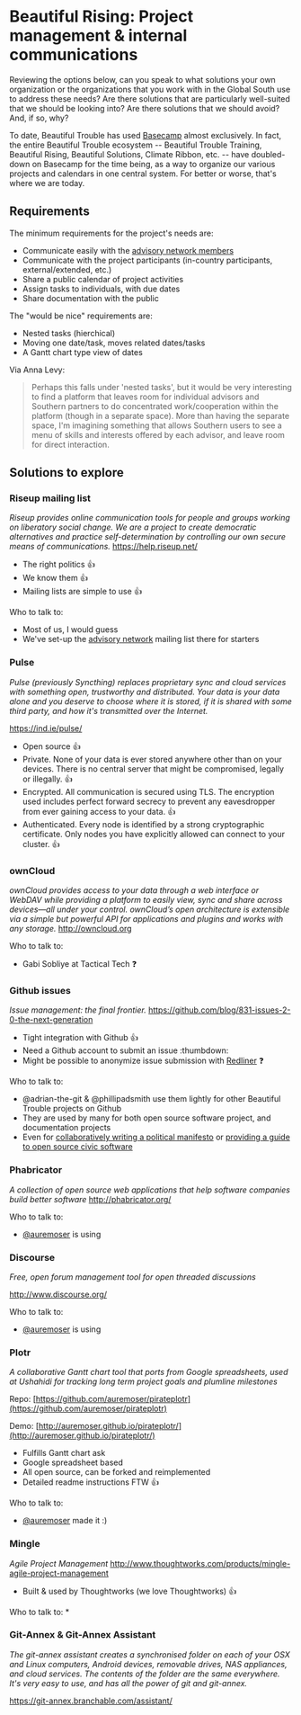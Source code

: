 Beautiful Rising: Project management & internal communications
==============================================================

Reviewing the options below, can you speak to what solutions your own organization or the organizations that you work with in the Global South use to address these needs? Are there solutions that are particularly well-suited that we should be looking into? Are there solutions that we should avoid? And, if so, why?

To date, Beautiful Trouble has used [Basecamp](https://basecamp.com/) almost exclusively. In fact, the entire Beautiful Trouble ecosystem -- Beautiful Trouble Training, Beautiful Rising, Beautiful Solutions, Climate Ribbon, etc. -- have doubled-down on Basecamp for the time being, as a way to organize our various projects and calendars in one central system. For better or worse, that's where we are today.

## Requirements

The minimum requirements for the project's needs are:

* Communicate easily with the [advisory network members][advisorynetwork]
* Communicate with the project participants (in-country participants, external/extended, etc.)
* Share a public calendar of project activities
* Assign tasks to individuals, with due dates
* Share documentation with the public

The "would be nice" requirements are:

* Nested tasks (hierchical)
* Moving one date/task, moves related dates/tasks
* A Gantt chart type view of dates

Via Anna Levy:

> Perhaps this falls under 'nested tasks', but it would be very interesting to find a platform that leaves room for individual advisors and Southern partners to do concentrated work/cooperation within the platform (though in a separate space). More than having the separate space, I'm imagining something that allows Southern users to see a menu of skills and interests offered by each advisor, and leave room for direct interaction.

## Solutions to explore

### Riseup mailing list
_Riseup provides online communication tools for people and groups working on liberatory social change. We are a project to create democratic alternatives and practice self-determination by controlling our own secure means of communications._
https://help.riseup.net/

* The right politics :thumbsup:
* We know them :thumbsup:
* Mailing lists are simple to use :thumbsup:

Who to talk to:

* Most of us, I would guess
* We've set-up the [advisory network][advisorynetwork] mailing list there for starters

### Pulse 
_Pulse (previously Syncthing) replaces proprietary sync and cloud services with something open, trustworthy and distributed. Your data is your data alone and you deserve to choose where it is stored, if it is shared with some third party, and how it's transmitted over the Internet._

https://ind.ie/pulse/

* Open source :thumbsup:
* Private. None of your data is ever stored anywhere other than on your devices. There is no central server that might be compromised, legally or illegally. :thumbsup:
* Encrypted. All communication is secured using TLS. The encryption used includes perfect forward secrecy to prevent any eavesdropper from ever gaining access to your data. :thumbsup:
* Authenticated. Every node is identified by a strong cryptographic certificate. Only nodes you have explicitly allowed can connect to your cluster. :thumbsup:

### ownCloud
_ownCloud provides access to your data through a web interface or WebDAV while providing a platform to easily view, sync and share across devices—all under your control. ownCloud’s open architecture is extensible via a simple but powerful API for applications and plugins and works with any storage._
http://owncloud.org

Who to talk to:

* Gabi Sobliye at Tactical Tech :question:

### Github issues
_Issue management: the final frontier._
https://github.com/blog/831-issues-2-0-the-next-generation

* Tight integration with Github :thumbsup:
* Need a Github account to submit an issue :thumbdown:
* Might be possible to anonymize issue submission with [Redliner](https://github.com/benbalter/redliner) :question:

Who to talk to:

* @adrian-the-git & @phillipadsmith use them lightly for other Beautiful Trouble projects on Github
* They are used by many for both open source software project, and documentation projects
* Even for [collaboratively writing a political manifesto](https://github.com/openpolitics/manifesto/issues) or [providing a guide to open source civic software](https://github.com/pudo-attic/civic-software-checklist)

### Phabricator 
_A collection of open source web applications that help software companies build better software_
http://phabricator.org/

Who to talk to:

* [@auremoser](https://twitter.com/auremoser) is using

### Discourse
_Free, open forum management tool for open threaded discussions_

http://www.discourse.org/

Who to talk to:

* [@auremoser](https://twitter.com/auremoser) is using


### Plotr
_A collaborative Gantt chart tool that ports from Google spreadsheets, used at Ushahidi for tracking long term project goals and plumline milestones_

Repo: [https://github.com/auremoser/pirateplotr](https://github.com/auremoser/pirateplotr)

Demo: [http://auremoser.github.io/pirateplotr/](http://auremoser.github.io/pirateplotr/)

* Fulfills Gantt chart ask
* Google spreadsheet based
* All open source, can be forked and reimplemented
* Detailed readme instructions FTW :thumbsup:

Who to talk to:

* [@auremoser](https://twitter.com/auremoser) made it :)

### Mingle
_Agile Project Management_
http://www.thoughtworks.com/products/mingle-agile-project-management

* Built & used by Thoughtworks (we love Thoughtworks) :thumbsup:

Who to talk to:
* 

### Git-Annex & Git-Annex Assistant
_The git-annex assistant creates a synchronised folder on each of your OSX and Linux computers, Android devices, removable drives, NAS appliances, and cloud services. The contents of the folder are the same everywhere. It's very easy to use, and has all the power of git and git-annex._

https://git-annex.branchable.com/assistant/

[aadk]: http://actionaid.org
[bt]: http://beautifultrouble.org
[bsol]: http://beautifulsolutions.info
[brising]: http://beautifulrising.org
[advisorynetwork]: http://beautifulrising.org/news/#announcing-the-first-members-of-the-beautiful-rising-advisory-network

